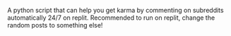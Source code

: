A python script that can help you get karma by commenting on subreddits automatically 24/7 on replit.
Recommended to run on replit, change the random posts to something else!
